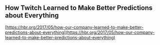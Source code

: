 ## How Twitch Learned to Make Better Predictions about Everything
  
  [https://hbr.org/2017/05/how-our-company-learned-to-make-better-predictions-about-everything](https://hbr.org/2017/05/how-our-company-learned-to-make-better-predictions-about-everything)